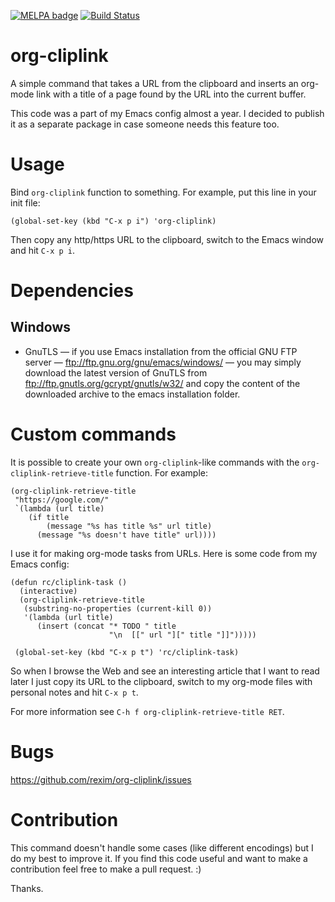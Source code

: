 [![MELPA badge](http://melpa.org/packages/org-cliplink-badge.svg)](http://melpa.org/#/org-cliplink) [![Build Status](https://travis-ci.org/rexim/org-cliplink.svg?branch=master)](https://travis-ci.org/rexim/org-cliplink)

# org-cliplink #

A simple command that takes a URL from the clipboard and inserts an
org-mode link with a title of a page found by the URL into the current
buffer.

This code was a part of my Emacs config almost a year. I decided to
publish it as a separate package in case someone needs this feature
too.

# Usage #

Bind `org-cliplink` function to something. For example, put this line
in your init file:

    (global-set-key (kbd "C-x p i") 'org-cliplink)

Then copy any http/https URL to the clipboard, switch to the Emacs
window and hit `C-x p i`.

# Dependencies #

## Windows ##

- GnuTLS — if you use Emacs installation from the official GNU FTP
  server — ftp://ftp.gnu.org/gnu/emacs/windows/ — you may simply
  download the latest version of GnuTLS from
  ftp://ftp.gnutls.org/gcrypt/gnutls/w32/ and copy the content of the
  downloaded archive to the emacs installation folder.

# Custom commands #

It is possible to create your own `org-cliplink`-like commands with
the `org-cliplink-retrieve-title` function. For example:

    (org-cliplink-retrieve-title
     "https://google.com/"
     `(lambda (url title)
        (if title
            (message "%s has title %s" url title)
          (message "%s doesn't have title" url))))

I use it for making org-mode tasks from URLs. Here is some code from
my Emacs config:

    (defun rc/cliplink-task ()
      (interactive)
      (org-cliplink-retrieve-title
       (substring-no-properties (current-kill 0))
       '(lambda (url title)
          (insert (concat "* TODO " title
                          "\n  [[" url "][" title "]]")))))

     (global-set-key (kbd "C-x p t") 'rc/cliplink-task)

So when I browse the Web and see an interesting article that I want to
read later I just copy its URL to the clipboard, switch to my org-mode
files with personal notes and hit `C-x p t`.

For more information see `C-h f org-cliplink-retrieve-title RET`.

# Bugs #

https://github.com/rexim/org-cliplink/issues

# Contribution #

This command doesn't handle some cases (like different encodings) but
I do my best to improve it. If you find this code useful and want to
make a contribution feel free to make a pull request. :)

Thanks.
